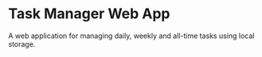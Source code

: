 Task Manager Web App
===

A web application for managing daily, weekly and all-time tasks using local storage.
